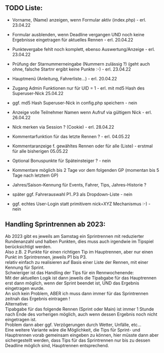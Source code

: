 ## TODO Liste:
-   Vorname, (Name) anzeigen, wenn Formular aktiv (index.php)   -   erl. 23.04.22
-   Formular ausblenden, wenn Deadline vergangen UND noch keine Ergebnisse eingetragen für aktuelles Rennen -   erl. 20.04.22
-   Punktevergabe fehlt noch komplett, ebenso Auswertung/Anzeige    -   erl. 23.04.22
-   Prüfung der Starnummerneingabe (Nummern zulässig ?) (geht auch ohne, falsche Startnr ergibt keine Punkte :-)    -   erl. 23.04.22
-   Hauptmenü (Anleitung, Fahrerliste...)   -   erl. 20.04.22
-   Zugang Admin Funktionen nur für UID = 1 - erl. mit md5 Hash des Superuser-Nick 25.04.22
-   ggf. md5 Hash Superuser-Nick in config.php speichern    -   nein
-   Anzeige volle Teilnehmer Namen wenn Aufruf via gültigem Nick    -   erl. 26.04.22
-   Nick merken via Session ? (Cookie)  -   erl. 28.04.22
-   Kommentarfunktion für das letzte Rennen ? - erl. 04.05.22
-   Kommentaranzeige f. gewähltes Rennen oder für alle (Liste) - erstmal für alle bisherigen 05.05.22

-   Optional Bonuspunkte für Späteinsteiger ?   -   nein
-   Kommentare möglich bis 2 Tage vor dem folgenden GP (momentan bis 5 Tage nach letztem GP)
-   Jahres/Saison-Kennung für Events, Fahrer, Tips, Jahres-Historie ?
-   später ggf. Fahrerauswahl P1..P3 als Dropdown-Liste - nein
-   ggf. echtes User-Login statt primitivem nick=XYZ Mechanismus :-) - nein

## Handling Sprintrennen ab 2023:
Ab 2023 gibt es jeweils am Samstag ein Sprintrennen mit reduzierter Rundenanzahl und halben Punkten,
dies muss auch irgendwie im Tipspiel berücksichtigt werden.  
Also z.B. 2 Punkte für einen richtigen Tip im Hauptrennen, aber nur einen Punkt im Sprintrennen, jeweils P1 bis P3.  
relativ einfach zu realisieren auf Basis einer Liste der Rennen, mit einer Kennung für Sprint.  
Schwieriger ist das Handling der Tips für ein Rennwochenende:  
Mit der aktuellen Logik ist dann jeweils die Tipabgabe für das Hauptrennen erst dann möglich, wenn der Sprint beendet ist, UND das Ergebnis
eingetragen wurde.  
An sich kein Problem, ABER ich muss dann immer für das Sprintrennen zeitnah das Ergebnis eintragen !  
Alternative:  
Tipabgabe für das folgende Rennen (Sprint oder Main) ist immer 1 Stunde nach Ende des vorherigen möglich, auch wenn dessen Ergebnis noch nicht eingetragen ist.  
Problem dann aber ggf. Verzögerungen durch Wetter, Unfälle, etc...  
Eine weitere Variante wäre die Möglichkeit, die Tips für Sprint- und Hauptrennen vorab gemeinsam eingeben zu können,
hier müsste dann aber sichergestellt werden, dass Tips für das Sprintrennen nur bis zu dessen Deadline möglich sind, Hauptrennen entsprechend.  

